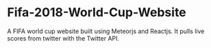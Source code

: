 # Fifa-2018-World-Cup-Website
A FIFA world cup website built using Meteorjs and Reactjs. It pulls live scores from twitter with the Twitter API.